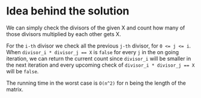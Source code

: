 # Idea behind the solution

We can simply check the divisors of the given X and count how many of those divisors multiplied by each other gets X.

For the `i-th` divisor we check all the previous `j-th` divisor, for `0 <= j <= i`. When `divisor_i * divisor_j == X` is `false` for every `j` in the on going iteration, we can return the current count since `divisor_i` will be smaller in the next iteration and every upcoming check of `divisor_i * divisor_j == X` will be `false`.

The running time in the worst case is `O(n^2)` for n being the length of the matrix.
